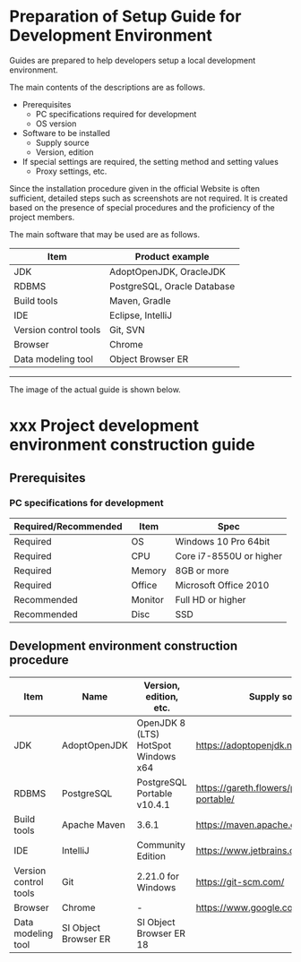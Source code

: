 # Preparation of Setup Guide for Development Environment


Guides are prepared to help developers setup a local development environment.

The main contents of the descriptions are as follows.

- Prerequisites
  - PC specifications required for development
  - OS version
- Software to be installed
  - Supply source
  - Version, edition
- If special settings are required, the setting method and setting values
  - Proxy settings, etc.

Since the installation procedure given in the official Website is often sufficient, 
detailed steps such as screenshots are not required. 
It is created based on the presence of special procedures and the proficiency of the project members.


The main software that may be used are as follows.

| Item                  | Product example                |
|------------------------|-----------------------------|
| JDK                    | AdoptOpenJDK, OracleJDK     |
| RDBMS                  | PostgreSQL, Oracle Database |
| Build tools           | Maven, Gradle               |
| IDE                    | Eclipse, IntelliJ           |
| Version control tools   | Git, SVN                    |
| Browser            | Chrome                      |
| Data modeling tool | Object Browser ER           |

-----

The image of the actual guide is shown below.

# xxx Project development environment construction guide

## Prerequisites

### PC specifications for development


| Required/Recommended | Item     | Spec              |
|-----------|----------|-----------------------|
| Required      | OS       | Windows 10 Pro 64bit  |
| Required      | CPU      | Core i7-8550U or higher    |
| Required      | Memory   | 8GB or more              |
| Required      | Office   | Microsoft Office 2010 |
| Recommended      | Monitor   | Full HD or higher           |
| Recommended      | Disc | SSD                   |


## Development environment construction procedure

| Item                   | Name                 | Version, edition, etc.           | Supply source                                      |
|------------------------|----------------------|-------------------------------------|---------------------------------------------|
| JDK                    | AdoptOpenJDK         | OpenJDK 8 (LTS) HotSpot Windows x64 | https://adoptopenjdk.net/                   |
| RDBMS                  | PostgreSQL           | PostgreSQL Portable v10.4.1         | https://gareth.flowers/postgresql-portable/ |
| Build tools           | Apache Maven         | 3.6.1                               | https://maven.apache.org/                   |
| IDE                    | IntelliJ             | Community Edition                   | https://www.jetbrains.com/idea/             |
| Version control tools   | Git                  | 2.21.0 for Windows                  | https://git-scm.com/                        |
| Browser               | Chrome               | -                                   | https://www.google.com/intl/ja/chrome/      |
| Data modeling tool | SI Object Browser ER | SI Object Browser ER 18             |                       |

